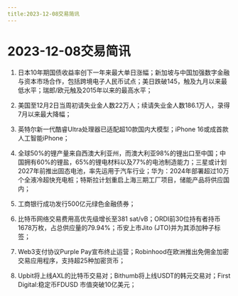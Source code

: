 ```yaml
---
title:2023-12-08交易简讯
---
```

# 2023-12-08交易简讯
1. 日本10年期国债收益率创下一年来最大单日涨幅；新加坡与中国加强数字金融与资本市场合作，包括跨境电子人民币试点；美日跌破145，触及九月以来最低水平；瑞郎/欧元触及2015年以来的最高水平；

2. 美国至12月2日当周初请失业金人数22万人；续请失业金人数186.1万人，录得7月以来最大降幅；

3. 英特尔新一代酷睿Ultra处理器已适配超10款国内大模型；iPhone 16或成首款人工智能iPhone；

4. 全球50%的锂产量来自西澳大利亚州，而澳大利亚98%的锂出口至中国；中国拥有60%的锂盐，65%的锂电材料以及77%的电池制造能力；三星或计划2027年前推出固态电池，率先运用于汽车行业；华为：2024年部署超过10万个全液冷超快充电桩；特斯拉计划重启上海三期工厂项目，储能产品将供应国内；

5. 工商银行成功发行500亿元绿色金融债券；

6. 比特币网络交易费用高优先级增长至381 sat/vB；ORDI前30位持有者持币1678万枚，占总供应量的79.94%；币安上市Jito (JTO)并为其添加种子标签；

7. Web3支付协议Purple Pay宣布终止运营；Robinhood在欧洲推出免佣金加密交易应用程序，支持超25种加密货币；

8. Upbit将上线AXL的比特币交易对；Bithumb将上线USDT的韩元交易对；First Digital:稳定币FDUSD 市值突破10亿美元；